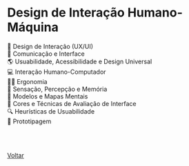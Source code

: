 <h1>Design de Interação Humano-Máquina</h1>

<a href="./topico1.md" style="text-decoration:none;">👑 Design de Interação (UX/UI)</a><br>
<a href="./topico2.md" style="text-decoration:none;">👥 Comunicação e Interface</a><br>
<a href="./topico3.md" style="text-decoration:none;">🌎 Usuabilidade, Acessibilidade e Design Universal</a><br>
<a href="./topico4.md" style="text-decoration:none;">💻 Interação Humano-Computador</a><br>
<a href="./topico5.md" style="text-decoration:none;">💆‍♂️ Ergonomia</a><br>
<a href="./topico6.md" style="text-decoration:none;">🧠 Sensação, Percepção e Memória</a><br>
<a href="./topico7.md" style="text-decoration:none;">📌 Modelos e Mapas Mentais</a><br>
<a href="./topico8.md" style="text-decoration:none;">🎨 Cores e Técnicas de Avaliação de Interface</a><br>
<a href="./topico9.md" style="text-decoration:none;">🔍 Heurísticas de Usuabilidade</a><br>
<a href="./topico10.md" style="text-decoration:none;">📱 Prototipagem</a><br>

<br><br>

<a href=".././README.md">Voltar</a>